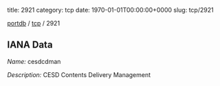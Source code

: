 title: 2921
category: tcp
date: 1970-01-01T00:00:00+0000
slug: tcp/2921

[portdb](/) / [tcp](/category/tcp.html) / 2921


## IANA Data

_Name:_ cesdcdman

_Description:_ CESD Contents Delivery Management

